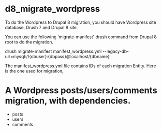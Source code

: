 d8_migrate_wordpress
====================
To do the Wordpress to Drupal 8 migration, you should have Wordpress site database, Drush 7 and Drupal 8 site.

You can use the following 'migrate-manifest' drush command from Drupal 8 root to do the migration.

drush migrate-manifest manifest_wordpress.yml --legacy-db-url=mysql://{dbuser}:{dbpass}@localhost/{dbname}


The manifest_wordpress.yml file contains IDs of each migration Entity. Here is the one used for migration,

# A Wordpress posts/users/comments migration, with dependencies.
- posts
- users
- comments

